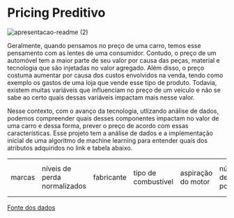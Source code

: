 <h1>Pricing Preditivo</h1>

![apresentacao-readme (2)](https://github.com/dimitriribeiro/predicting-prices/assets/108006649/32309b6c-d110-47b0-962f-fa6f4697f1b8)

<p>Geralmente, quando pensamos no preço de uma carro, temos esse pensamento com as lentes de uma consumidor. 
Contudo, o preço de um automóvel tem a maior parte de seu valor por causa das peças, material e tecnologia 
que são injetadas no valor agregado. Além disso, o preço costuma aumentar por causa dos custos
envolvidos na venda, tendo como exemplo os gastos de uma loja que vende esse tipo de produto. Todavia, existem 
muitas variáveis que influenciam no preço de um veículo e não se sabe ao certo quais dessas variáveis impactam 
mais nesse valor. </p>

<p>Nesse contexto, com o avanço da tecnologia, utlizando análise de dados, podemos compreender quais desses componentes
impactam no valor de uma carro e dessa forma, prever o preço de acordo com essas características. Esse projeto tem a análise de dados
e a implementação inicial de uma algoritmo de machine learning para entender quais dos atributos adquiridos
no link e tabela abaixo.</p>


<table>
  <tr>
    <td>marcas</td>
    <td>níveis de perda normalizados</td>
    <td>fabricante</td>
    <td>tipo de combustível</td>
    <td>aspiração do motor</td>
    <td>número de portas</td>
    <td>estilo do carro</td>
    <td>tração</td>
    <td>localização do motor</td>
    <td>distância entre eixos</td>
    <td>comprimento</td>
    <td>largura</td>
    <td>altura</td>
    <td>peso do carro</td>
    <td>tipo de motor</td>
    <td>número de cilindros</td>
    <td>tamanho do motor</td>
    <td>sistema de combustível</td>
    <td>diâmetro do cilindro</td>
    <td>curso do pistão</td>
    <td>taxa de compressão</td>
    <td>potência do motor</td>
    <td>rpm máximo</td>
    <td>consumo de combustível na cidade</td>
    <td>consumo de combustível na estrada</td>
    <td>preço</td>
  </tr>
</table>
<a href="https://archive.ics.uci.edu/dataset/10/automobile">Fonte dos dados</a>
